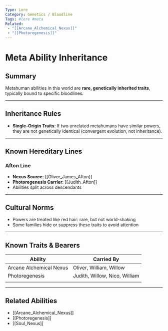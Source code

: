```yaml
---
Type: Lore
Category: Genetics / Bloodline
Tags: #lore #meta
Related: 
 - "[[Arcane_Alchemical_Nexus]]" 
 - "[[Photoregenesis]]"
---
```


# Meta Ability Inheritance

## Summary
Metahuman abilities in this world are **rare, genetically inherited traits**, typically bound to specific bloodlines.

---

## Inheritance Rules

- **Single-Origin Traits**: If two unrelated metahumans have similar powers, they are not genetically identical (convergent evolution, not inheritance).

---

## Known Hereditary Lines

### Afton Line
- **Nexus Source**: [[Oliver_James_Afton]]
- **Photoregenesis Carrier**: [[Judith_Afton]]
- Abilities split across descendants

---

## Cultural Norms
- Powers are treated like red hair: rare, but not world-shaking
- Some families hide or suppress these traits to avoid attention

---

## Known Traits & Bearers

| Ability                 | Carried By                    |
| ----------------------- | ----------------------------- |
| Arcane Alchemical Nexus | Oliver, William, Willow       |
| Photoregenesis          | Judith, Willow, Nico, William |
|                         |                               |

---

## Related Abilities
- [[Arcane_Alchemical_Nexus]]
- [[Photoregenesis]]
- [[Soul_Nexus]]
